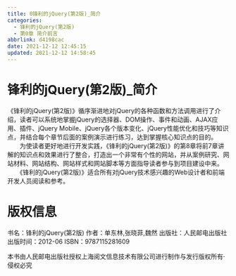 ```yaml
---
title: 0锋利的jQuery(第2版)_简介
categories:
  - 锋利的jQuery(第2版)
  - 第0章 简介前言
abbrlink: d4198cac
date: 2021-12-12 12:45:15
updated: 2021-12-12 14:58:45
---
```

# 锋利的jQuery(第2版)_简介
《锋利的jQuery(第2版)》循序渐进地对jQuery的各种函数和方法调用进行了介绍，读者可以系统地掌握jQuery的选择器、DOM操作、事件和动画、AJAX应用、插件、jQuery Mobile、jQuery各个版本变化、jQuery性能优化和技巧等知识点，并结合每个章节后面的案例演示进行练习，达到掌握核心知识点的目的。 　　为使读者更好地进行开发实践，《锋利的jQuery(第2版)》的第8章将前7章讲解的知识点和效果进行了整合，打造出一个非常有个性的网站，并从案例研究、网站材料、网站结构、网站样式和网站脚本等方面指导读者参与到项目建设中来。 　　《锋利的jQuery(第2版)》适合所有对jQuery技术感兴趣的Web设计者和前端开发人员阅读和参考。

# 版权信息
书名：锋利的jQuery(第2版)
作者：单东林,张晓菲,魏然
出版社：人民邮电出版社
出版时间：2012-06
ISBN：9787115281609

本书由人民邮电出版社授权上海阅文信息技术有限公司进行制作与发行版权所有·侵权必究
